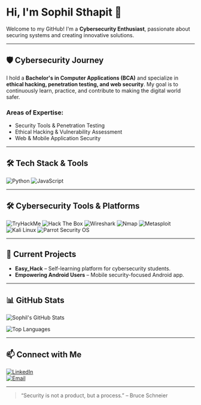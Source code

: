 # Hi, I'm Sophil Sthapit 👋

Welcome to my GitHub! I'm a **Cybersecurity Enthusiast**, passionate about securing systems and creating innovative solutions.  

---

## 🛡️ Cybersecurity Journey
I hold a **Bachelor's in Computer Applications (BCA)** and specialize in **ethical hacking, penetration testing, and web security**. My goal is to continuously learn, practice, and contribute to making the digital world safer.  

### Areas of Expertise:
- Security Tools & Penetration Testing  
- Ethical Hacking & Vulnerability Assessment  
- Web & Mobile Application Security  

---

## 🛠️ Tech Stack & Tools
![Python](https://img.shields.io/badge/Python-3776AB?style=for-the-badge&logo=python&logoColor=white)
![JavaScript](https://img.shields.io/badge/JavaScript-F7DF1E?style=for-the-badge&logo=javascript&logoColor=black)

---

## 🛠️ Cybersecurity Tools & Platforms
![TryHackMe](https://img.shields.io/badge/TryHackMe-Cybersecurity-blue?style=for-the-badge&logo=tryhackme)
![Hack The Box](https://img.shields.io/badge/HackTheBox-CTF-purple?style=for-the-badge&logo=hackthebox)
![Wireshark](https://img.shields.io/badge/Wireshark-Networking-blue?style=for-the-badge&logo=wireshark)
![Nmap](https://img.shields.io/badge/Nmap-Scanning-red?style=for-the-badge&logo=nmap)
![Metasploit](https://img.shields.io/badge/Metasploit-PenTest-black?style=for-the-badge&logo=metasploit)
![Kali Linux](https://img.shields.io/badge/Kali_Linux-557C94?style=for-the-badge&logo=kali-linux&logoColor=white)
![Parrot Security OS](https://img.shields.io/badge/Parrot_Security-4CBF50?style=for-the-badge&logo=parrot&logoColor=white)


---

## 🌱 Current Projects
- **Easy_Hack** – Self-learning platform for cybersecurity students.  
- **Empowering Android Users** – Mobile security-focused Android app.  

---

## 📊 GitHub Stats
![Sophil's GitHub Stats](https://github-readme-stats.vercel.app/api?username=xophil&show_icons=true&theme=dark&count_private=true)

![Top Languages](https://github-readme-stats.vercel.app/api/top-langs/?username=xophil&layout=compact&theme=dark)

---

## 📫 Connect with Me
[![LinkedIn](https://img.shields.io/badge/LinkedIn-0077B5?style=for-the-badge&logo=linkedin&logoColor=white)](https://www.linkedin.com/in/sophil-sthapit/)  
[![Email](https://img.shields.io/badge/Email-D14836?style=for-the-badge&logo=gmail&logoColor=white)](mailto:sophilsthapit01@gmail.com)

---

> “Security is not a product, but a process.” – Bruce Schneier
